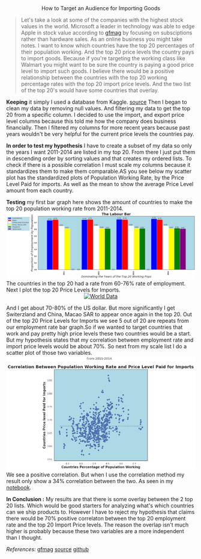 <center>How to Target an Audience for Importing Goods</center>

>Let's take a look at some of the companies with the highest stock values in the world. Microsoft a leader in technology was able to edge Apple in stock value according to [gfmag](https://www.gfmag.com/global-data/economic-data/largest-companies) by focusing on subsciptions rather than hardware sales. As an online business you might take notes. I want to know which countries have the top 20 percentages of their population working. And the top 20 price levels the country pays to import goods. Because if you're targeting the working class like Walmart you might want to be sure the country is paying a good price level to import such goods. I believe there would be a positive relationship between the countries with the top 20 working percentage rates with the top 20 import price levels. And the two list of the top 20's would have some countries that overlay.  


**Keeping** it simply I used a database from Kaggle. [source](https://www.kaggle.com/jboysen/penn-world-table#PWT.csv) Then I began to clean my data by removing null values. And filtering my data to get the top 20 from a specific column. I decided to use the import, and export price level columns because this told me how the company does business financially. Then I filtered my columns for more recent years because past years wouldn't be very helpful for the current price levels the countries pay.

**In order to test my hypothesis** I have to create a subset of my data so only the years I want 2011-2014 are listed in my top 20. From there I just put them in descending order by sorting values and that creates my ordered lists. To check if there is a possible correlation I must scale my columns because it standardizes them to make them comparable.AS you see below my scatter plot has the standardized plots of Population Working Rate, by the Price Level Paid for imports. As well as the mean to show the average Price Level amount from each country.  

**Testing** my first bar graph here shows the amount of countries to make the top 20 population working rate from 2011-2014. ![top20](https://raw.githubusercontent.com/geraldm24/geraldm24.github.io/master/img/labourbar.png) The countries in the top 20 had a rate from 60-76% rate of employment. Next I plot the top 20 Price Levels for Imports.
 <a href="https://plot.ly/~geraldm24/1/?share_key=1ChQXZiL8ZE9vJwMFE3lRQ" target="_blank" title="World Data" style="display: block; text-align: center;"><img src="https://plot.ly/~geraldm24/1.png?share_key=1ChQXZiL8ZE9vJwMFE3lRQ" alt="World Data" style="max-width: 100%;width: 600px;"  width="600" onerror="this.onerror=null;this.src='https://plot.ly/404.png';" /></a>
 
And I get about 70-80% of the US dollar. But more significantly I get Switerzland and China, Macao SAR to appear once again in the top 20. Out of the top 20 Price Levels for Imports we see 5 out of 20 are repeats from our employment rate bar graph.So if we wanted to target countries that work and pay pretty high price levels these two countries would be a start. But my hypothesis states that my correlation between employment rate and import price levels would be about 70%. So next from my scale list I do a scatter plot of those two variables.![scatter](https://raw.githubusercontent.com/geraldm24/geraldm24.github.io/master/img/scatter.png) We see a positive correlation. But when I use the correlation method my result only show a 34% correlation between the two. As seen in my [notebook](https://colab.research.google.com/drive/1tBnA-d4BeIeTISoNzfKwieMrk1ZVUyNZ#scrollTo=_s2E59FHP4cq).

**In Conclusion :** My results are that there is some overlay between the 2 top 20 lists. Which would be good starters for analyzing what's which countries can we ship products to. However I have to reject my hypothesis that claims there would be 70% positive correlaton between the top 20 employment rate and the top 20 Import Price levels. The reason the overlap isn't much higher is probably because these two variables are a more independent than I thought. 

*References:* [gfmag](https://www.gfmag.com/global-data/economic-data/largest-companies)
[source](https://www.kaggle.com/jboysen/penn-world-table#PWT.csv) [github](https://github.com/geraldm24/DS-Unit-1-Build/blob/master/ReadMe.md)

